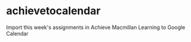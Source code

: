 # achievetocalendar
 Import this week's assignments in Achieve Macmillan Learning to Google Calendar
